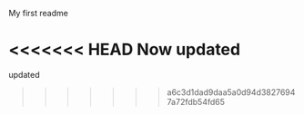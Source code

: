 My first readme

<<<<<<< HEAD
Now updated
=======
updated
>>>>>>> a6c3d1dad9daa5a0d94d38276947a72fdb54fd65
